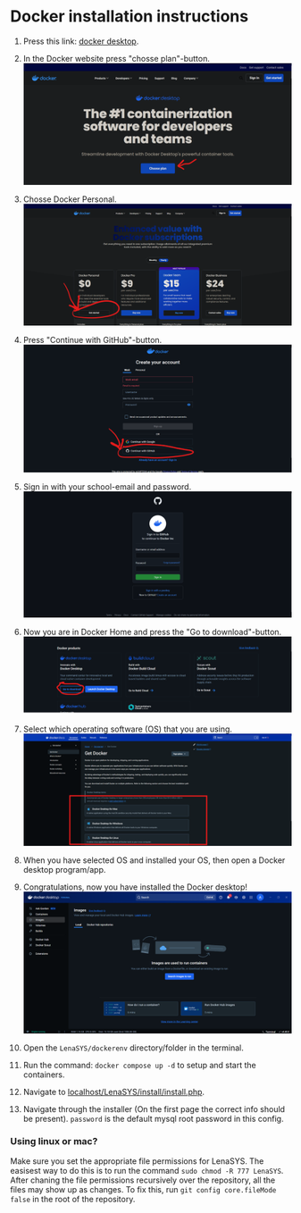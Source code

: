 # Docker installation instructions

1. Press this link: [docker desktop](https://www.docker.com/products/docker-desktop/).

2. In the Docker website press "chosse plan"-button.
![Docker homepage](homepage.png "Docker homepage")

3. Chosse Docker Personal.
![Choose plan](choosePlan.png "Choose plan")

4. Press "Continue with GitHub"-button.
![Press continue github account](createAccount.png "continue github account")

5. Sign in with your school-email and password.
![Sign in github](github.png "Sign in github")

6. Now you are in Docker Home and press the "Go to download"-button. 
![Docker Home](docker_home.png "Docker Home")

7. Select which operating software (OS) that you are using.
![Operating software](os.png "Operating software")

8. When you have selected OS and installed your OS, then open a Docker desktop program/app.

9. Congratulations, now you have installed the Docker desktop! 
![Docker desktop](dockerDesktop.png "Docker desktop")


2. Open the `LenaSYS/dockerenv` directory/folder in the terminal.
3. Run the command: `docker compose up -d` to setup and start the containers.
4. Navigate to [localhost/LenaSYS/install/install.php](http://localhost/LenaSYS/install/install.php).
5. Navigate through the installer (On the first page the correct info should be present). `password` is the default mysql root password in this config.

### Using linux or mac?
Make sure you set the appropriate file permissions for LenaSYS. The easisest way to do this is to run the command `sudo chmod -R 777 LenaSYS`.
After chaning the file permissions recursively over the repository, all the files may show up as changes. To fix this, run `git config core.fileMode false` in the root of the repository.
